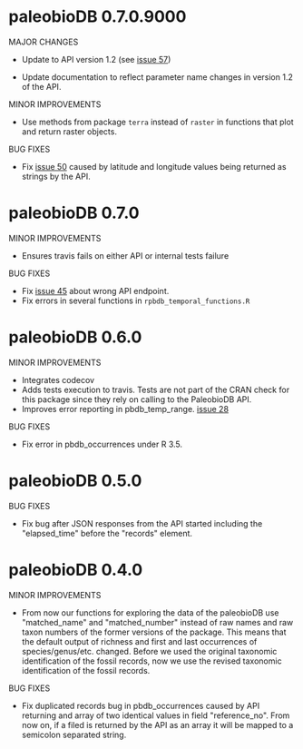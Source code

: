 paleobioDB 0.7.0.9000
=====================

MAJOR CHANGES

* Update to API version 1.2 (see
  [issue 57](https://github.com/ropensci/paleobioDB/issues/57))

* Update documentation to reflect parameter name changes in version
  1.2 of the API.

MINOR IMPROVEMENTS

* Use methods from package `terra` instead of `raster` in functions
  that plot and return raster objects.

BUG FIXES

* Fix [issue 50](https://github.com/ropensci/paleobioDB/issues/50)
  caused by latitude and longitude values being returned as strings by
  the API.


paleobioDB 0.7.0
================

MINOR IMPROVEMENTS

* Ensures travis fails on either API or internal tests failure

BUG FIXES

* Fix [issue 45](https://github.com/ropensci/paleobioDB/issues/45) about wrong API endpoint.
* Fix errors in several functions in `rpbdb_temporal_functions.R`


paleobioDB 0.6.0
================

MINOR IMPROVEMENTS

* Integrates codecov
* Adds tests execution to travis. Tests are not part of the CRAN check for this
package since they rely on calling to the PaleobioDB API.
* Improves error reporting in pbdb_temp_range. [issue 28](https://github.com/ropensci/paleobioDB/issues/28)

BUG FIXES

* Fix error in pbdb_occurrences under R 3.5.


paleobioDB 0.5.0
===============

BUG FIXES

* Fix bug after JSON responses from the API started including the "elapsed_time" before the "records" element.


paleobioDB 0.4.0
===============

MINOR IMPROVEMENTS

* From now our functions for exploring the data of the paleobioDB use "matched_name" and "matched_number" instead of raw names and raw taxon numbers of the former versions of the package. This means that the default output of richness and first and last occurrences of species/genus/etc. changed. Before we used the original taxonomic identification of the fossil records, now we use the revised taxonomic identification of the fossil records.

BUG FIXES

* Fix duplicated records bug in pbdb_occurrences caused by API returning and array of two identical values in field "reference_no". From now on, if a filed is returned by the API as an array it will be mapped to a semicolon separated string.
